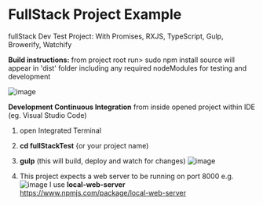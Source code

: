 # FullStack Project Example 
 fullStack Dev Test Project:
 With Promises, RXJS, TypeScript, Gulp, Browerify, Watchify
 
 **Build instructions:**
from project root run> sudo npm install
source will appear in 'dist' folder including any required nodeModules for testing and development

![image](https://user-images.githubusercontent.com/85294619/121150942-dbbaa500-c83b-11eb-8739-506b664d84b4.png)

**Development Continuous Integration**
from inside opened project within IDE (eg. Visual Studio Code)
1) open Integrated Terminal
2) **cd fullStackTest** {or your project name)
3) **gulp** (this will build, deploy and watch for changes)
![image](https://user-images.githubusercontent.com/85294619/121151051-f2f99280-c83b-11eb-82b3-3e1c3d2e43b5.png)

4) This project expects a web server to be running on port 8000 e.g. 
![image](https://user-images.githubusercontent.com/85294619/121150272-461f1580-c83b-11eb-9d3a-06389baa845e.png)
I use **local-web-server**
https://www.npmjs.com/package/local-web-server
 
